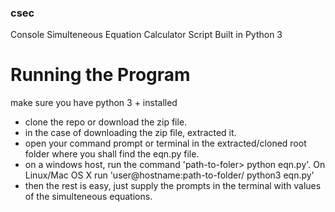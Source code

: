 ### csec
Console Simulteneous Equation Calculator Script Built in Python 3

# Running the Program
make sure you have python 3 + installed

- clone the repo or download the zip file.
- in the case of downloading the zip file, extracted it.
- open your command prompt or terminal in the extracted/cloned root folder where you shall find the eqn.py file.
- on a windows host, run the command 'path-to-foler> python eqn.py'. On Linux/Mac OS X run 'user@hostname:path-to-folder/ python3 eqn.py'
- then the rest is easy, just supply the prompts in the terminal with values of the simulteneous equations.
